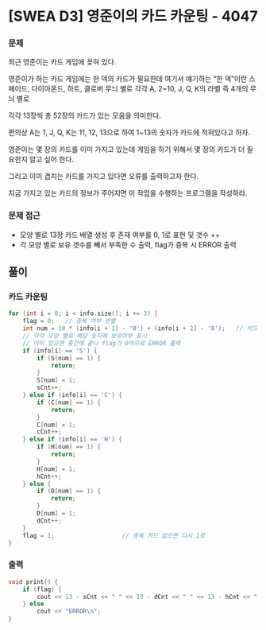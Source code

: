 # [SWEA D3] 영준이의 카드 카운팅 - 4047

### 문제

최근 영준이는 카드 게임에 꽂혀 있다.

영준이가 하는 카드 게임에는 한 덱의 카드가 필요한데 여기서 얘기하는 “한 덱”이란 스페이드, 다이아몬드, 하트, 클로버 무늬 별로 각각 A, 2~10, J, Q, K의 라벨 즉 4개의 무늬 별로

각각 13장씩 총 52장의 카드가 있는 모음을 의미한다.

편의상 A는 1, J, Q, K는 11, 12, 13으로 하여 1~13의 숫자가 카드에 적혀있다고 하자.

영준이는 몇 장의 카드를 이미 가지고 있는데 게임을 하기 위해서 몇 장의 카드가 더 필요한지 알고 싶어 한다.

그리고 이미 겹치는 카드를 가지고 있다면 오류를 출력하고자 한다.

지금 가지고 있는 카드의 정보가 주어지면 이 작업을 수행하는 프로그램을 작성하라.

### 문제 접근

- 모양 별로 13장 카드 배열 생성 후 존재 여부를 0, 1로 표현 및 갯수 ++
- 각 모양 별로 보유 갯수를 빼서 부족한 수 출력, flag가 중복 시 ERROR 출력 

## 풀이

### 카드 카운팅

```cpp
for (int i = 0; i < info.size(); i += 3) {
    flag = 0;   // 중복 여부 판별
    int num = 10 * (info[i + 1] - '0') + (info[i + 2] - '0');   // 카드 숫자
    // 각각 모양 별로 해당 숫자에 보유여부 표시
    // 이미 있으면 중간에 끝나 flag가 0이므로 ERROR 출력
    if (info[i] == 'S') {
        if (S[num] == 1) {
            return;
        }
        S[num] = 1;
        sCnt++;
    } else if (info[i] == 'C') {
        if (C[num] == 1) {
            return;
        }
        C[num] = 1;
        cCnt++;
    } else if (info[i] == 'H') {
        if (H[num] == 1) {
            return;
        }
        H[num] = 1;
        hCnt++;
    } else {
        if (D[num] == 1) {
            return;
        }
        D[num] = 1;
        dCnt++;
    }
    flag = 1;                   // 중복 카드 없으면 다시 1로
}
```   

### 출력

```cpp
void print() {
    if (flag) {
        cout << 13 - sCnt << " " << 13 - dCnt << " " << 13 - hCnt << " " << 13 - cCnt << "\n";
    } else
        cout << "ERROR\n";
}
```